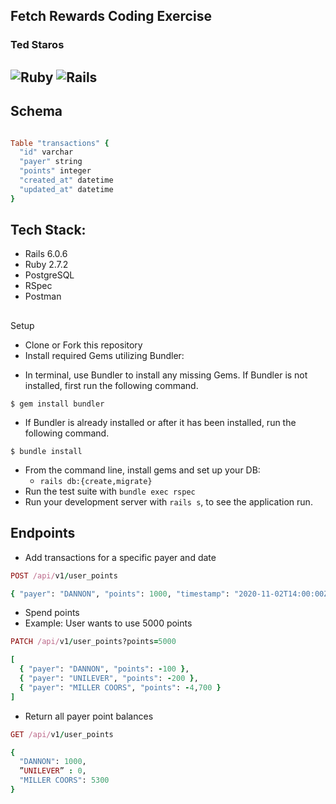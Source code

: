 Fetch Rewards Coding Exercise
----------------------------------------
### Ted Staros

![Ruby](https://img.shields.io/badge/Ruby-v2.7.2-red)
![Rails](https://img.shields.io/badge/Rails-v6.0.6-red)
---
## Schema
```` ruby

Table "transactions" {
  "id" varchar
  "payer" string
  "points" integer
  "created_at" datetime
  "updated_at" datetime
}
````

## Tech Stack:
- Rails 6.0.6
- Ruby 2.7.2
- PostgreSQL
- RSpec
- Postman

##
Setup
* Clone or Fork this repository
* Install required Gems utilizing Bundler: <br>
- In terminal, use Bundler to install any missing Gems. If Bundler is not installed, first run the following command.
```shell
$ gem install bundler
```

- If Bundler is already installed or after it has been installed, run the following command.
```shell
$ bundle install
```
* From the command line, install gems and set up your DB:
    * `rails db:{create,migrate}`
* Run the test suite with `bundle exec rspec`
* Run your development server with `rails s`, to see the application run.
##
Endpoints
----------------------------------------

- Add transactions for a specific payer and date

````ruby
POST /api/v1/user_points

{ "payer": "DANNON", "points": 1000, "timestamp": "2020-11-02T14:00:00Z" }

````
- Spend points
- Example: User wants to use 5000 points
````ruby
PATCH /api/v1/user_points?points=5000

[
  { "payer": "DANNON", "points": -100 },
  { "payer": "UNILEVER", "points": -200 },
  { "payer": "MILLER COORS", "points": -4,700 }
]
````
- Return all payer point balances
````ruby
GET /api/v1/user_points

{
  "DANNON": 1000,
  ”UNILEVER” : 0,
  "MILLER COORS": 5300
}
````
